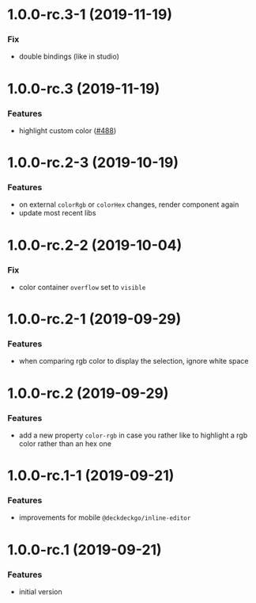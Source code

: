 <a name="1.0.0-rc.3-1"></a>
# 1.0.0-rc.3-1 (2019-11-19)

### Fix

* double bindings (like in studio)

<a name="1.0.0-rc.3"></a>
# 1.0.0-rc.3 (2019-11-19)

### Features

* highlight custom color ([#488](https://github.com/deckgo/deckdeckgo/issues/488))

<a name="1.0.0-rc.2-3"></a>
# 1.0.0-rc.2-3 (2019-10-19)

### Features

* on external `colorRgb` or `colorHex` changes, render component again
* update most recent libs

<a name="1.0.0-rc.2-2"></a>
# 1.0.0-rc.2-2 (2019-10-04)

### Fix

* color container `overflow` set to `visible`

<a name="1.0.0-rc.2-1"></a>
# 1.0.0-rc.2-1 (2019-09-29)

### Features

* when comparing rgb color to display the selection, ignore white space

<a name="1.0.0-rc.2"></a>
# 1.0.0-rc.2 (2019-09-29)

### Features

* add a new property `color-rgb` in case you rather like to highlight a rgb color rather than an hex one

<a name="1.0.0-rc.1-1"></a>
# 1.0.0-rc.1-1 (2019-09-21)

### Features

* improvements for mobile `@deckdeckgo/inline-editor`

<a name="1.0.0-rc.1"></a>
# 1.0.0-rc.1 (2019-09-21)

### Features

* initial version
